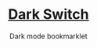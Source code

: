 <h1 align="center"><a href="https://nikahmadz.github.io/dark-switch">Dark Switch</a></h1>
<p align="center">Dark mode bookmarklet</p>
